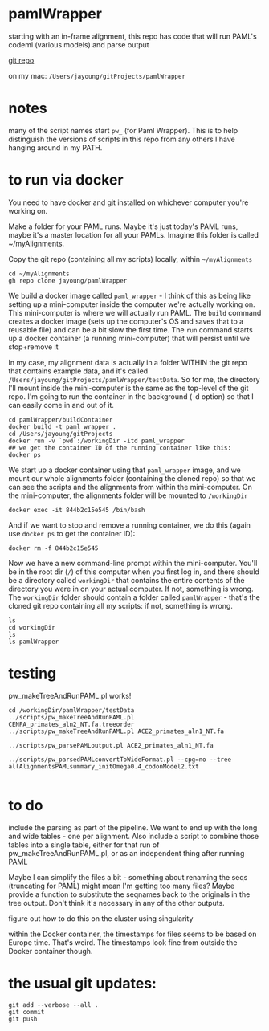 # pamlWrapper
starting with an in-frame alignment, this repo has code that will run PAML's codeml (various models) and parse output

[git repo](https://github.com/jayoung/pamlWrapper)

on my mac: `/Users/jayoung/gitProjects/pamlWrapper`  

# notes
many of the script names start `pw_` (for Paml Wrapper). This is to help distinguish the versions of scripts in this repo from any others I have hanging around in my PATH.

# to run via docker

You need to have docker and git installed on whichever computer you're working on.

Make a folder for your PAML runs. Maybe it's just today's PAML runs, maybe it's a master location for all your PAMLs. Imagine this folder is called ~/myAlignments.

Copy the git repo (containing all my scripts) locally, within `~/myAlignments`
```
cd ~/myAlignments
gh repo clone jayoung/pamlWrapper
```

We build a docker image called `paml_wrapper` - I think of this as being like setting up a mini-computer inside the computer we're actually working on. This mini-computer is where we will actually run PAML.  The `build` command creates a docker image (sets up the computer's OS and saves that to a reusable file) and can be a bit slow the first time. The `run` command starts up a docker container (a running mini-computer) that will persist until we stop+remove it


In my case, my alignment data is actually in a folder WITHIN the git repo that contains example data, and it's called `/Users/jayoung/gitProjects/pamlWrapper/testData`.  So for me, the directory I'll mount inside the mini-computer is the same as the top-level of the git repo. I'm going to run the container in the background (-d option) so that I can easily come in and out of it.

```
cd pamlWrapper/buildContainer
docker build -t paml_wrapper .
cd /Users/jayoung/gitProjects
docker run -v `pwd`:/workingDir -itd paml_wrapper
## we get the container ID of the running container like this:
docker ps
```

We start up a docker container using that `paml_wrapper` image, and we mount our whole alignments folder (containing the cloned repo) so that we can see the scripts and the alignments from within the mini-computer. On the mini-computer, the alignments folder will be mounted to `/workingDir`
```
docker exec -it 844b2c15e545 /bin/bash
```

And if we want to stop and remove a running container, we do this (again use `docker ps` to get the container ID):
```
docker rm -f 844b2c15e545
```

Now we have a new command-line prompt within the mini-computer. You'll be in the root dir (`/`) of this computer when you first log in, and there should be a directory called `workingDir` that contains the entire contents of the directory you were in on your actual computer. If not, something is wrong.  The `workingDir` folder should contain a folder called `pamlWrapper` - that's the cloned git repo containing all my scripts: if not, something is wrong.
```
ls
cd workingDir
ls
ls pamlWrapper
```

# testing

pw_makeTreeAndRunPAML.pl works!
```
cd /workingDir/pamlWrapper/testData
../scripts/pw_makeTreeAndRunPAML.pl CENPA_primates_aln2_NT.fa.treeorder
../scripts/pw_makeTreeAndRunPAML.pl ACE2_primates_aln1_NT.fa

../scripts/pw_parsePAMLoutput.pl ACE2_primates_aln1_NT.fa

../scripts/pw_parsedPAMLconvertToWideFormat.pl --cpg=no --tree allAlignmentsPAMLsummary_initOmega0.4_codonModel2.txt


```

# to do

include the parsing as part of the pipeline. We want to end up with the long and wide tables - one per alignment.  Also include a script to combine those tables into a single table, either for that run of pw_makeTreeAndRunPAML.pl, or as an independent thing after running PAML

Maybe I can simplify the files a bit - something about renaming the seqs (truncating for PAML) might mean I'm getting too many files?  Maybe provide a function to substitute the seqnames back to the originals in the tree output. Don't think it's necessary in any of the other outputs.

figure out how to do this on the cluster using singularity

within the Docker container, the timestamps for files seems to be based on Europe time. That's weird. The timestamps look fine from outside the Docker container though.

# the usual git updates:
```
git add --verbose --all .
git commit
git push
```